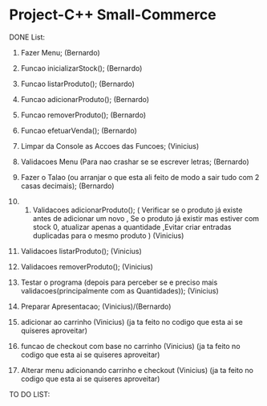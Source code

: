 # Project-C++ Small-Commerce
DONE List:

1.  Fazer Menu;  (Bernardo)
2.  Funcao inicializarStock();  (Bernardo)
3.  Funcao listarProduto();  (Bernardo)
4.  Funcao adicionarProduto();  (Bernardo)
5.  Funcao removerProduto();  (Bernardo)
6.  Funcao efetuarVenda();  (Bernardo)
8.  Limpar da Console as Accoes das Funcoes;  (Vinicius)
9.  Validacoes Menu  (Para nao crashar se se escrever letras;  (Bernardo)
10. Fazer o Talao (ou arranjar o que esta ali feito de modo a sair tudo com 2 casas decimais);  (Bernardo)
11. 1.  Validacoes adicionarProduto(); ( Verificar se o produto já existe antes de adicionar um novo , Se o produto já existir mas estiver com stock 0, atualizar apenas a quantidade ,Evitar criar entradas duplicadas para o mesmo produto )  (Vinicius)

3.  Validacoes listarProduto();  (Vinicius)
4.  Validacoes removerProduto();  (Vinicius)

6.  Testar o programa (depois para perceber se e preciso mais validacoes(principalmente com as Quantidades));  (Vinicius)
7.  Preparar Apresentacao; (Vinicius)/(Bernardo)
8. adicionar ao carrinho (Vinicius) (ja ta feito no codigo que esta ai se quiseres aproveitar)
9. funcao de checkout com base no carrinho (Vinicius) (ja ta feito no codigo que esta ai se quiseres aproveitar)
10. Alterar menu adicionando carrinho e checkout (Vinicius) (ja ta feito no codigo que esta ai se quiseres aproveitar)

 

TO DO LIST:

